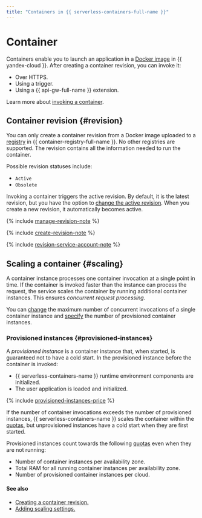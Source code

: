 ```yaml
---
title: "Containers in {{ serverless-containers-full-name }}"
---
```


# Container

Containers enable you to launch an application in a [Docker image](../../container-registry/concepts/docker-image.md) in {{ yandex-cloud }}. After creating a container revision, you can invoke it:
* Over HTTPS.
* Using a trigger.
* Using a {{ api-gw-full-name }} extension.

Learn more about [invoking a container](./invoke.md).

## Container revision {#revision}

You can only create a container revision from a Docker image uploaded to a [registry](../../container-registry/concepts/registry) in {{ container-registry-full-name }}. No other registries are supported. The revision contains all the information needed to run the container.

Possible revision statuses include:
* `Active`
* `Obsolete`

Invoking a container triggers the active revision. By default, it is the latest revision, but you have the option to [change the active revision](../operations/activate-revision.md). When you create a new revision, it automatically becomes active.

{% include [manage-revision-note](../../_includes/serverless-containers/manage-revision-note.md) %}

{% include [create-revision-note](../../_includes/serverless-containers/create-revision-note.md) %}

{% include [revision-service-account-note](../../_includes/serverless-containers/revision-service-account-note.md) %}

## Scaling a container {#scaling}

A container instance processes one container invocation at a single point in time. If the container is invoked faster than the instance can process the request, the service scales the container by running additional container instances. This ensures _concurrent request processing_.


You can [change](../operations/manage-revision.md#create) the maximum number of concurrent invocations of a single container instance and [specify](../operations/scaling-settings-add.md) the number of provisioned container instances.




### Provisioned instances {#provisioned-instances}

A _provisioned instance_ is a container instance that, when started, is guaranteed not to have a cold start. In the provisioned instance before the container is invoked:
* {{ serverless-containers-name }} runtime environment components are initialized.
* The user application is loaded and initialized.

{% include [provisioned-instances-price](../../_includes/serverless-containers/provisioned-instances-price.md) %}

If the number of container invocations exceeds the number of provisioned instances, {{ serverless-containers-name }} scales the container within the [quotas](limits.md#functions-quotas), but unprovisioned instances have a cold start when they are first started.

Provisioned instances count towards the following [quotas](limits.md) even when they are not running:
* Number of container instances per availability zone.
* Total RAM for all running container instances per availability zone.
* Number of provisioned container instances per cloud.



#### See also

* [Creating a container revision.](../operations/manage-revision.md#create)
* [Adding scaling settings.](../operations/scaling-settings-add.md)
